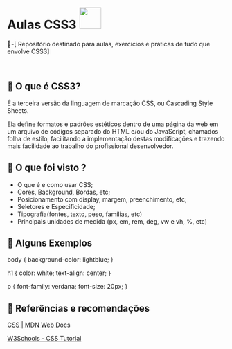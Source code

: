 # Aulas CSS3 <img src="https://cdn.jsdelivr.net/gh/devicons/devicon@latest/icons/css3/css3-original-wordmark.svg" width = "50" />



<p> 📍-[ Repositório destinado para aulas, exercícios e práticas de tudo que envolve CSS3]</p>
<br>

## 📌 O que é CSS3?
<p>É a terceira versão da linguagem de marcação CSS, ou Cascading Style Sheets. 

Ela define formatos e padrões estéticos dentro de uma página da web em um arquivo de códigos separado do HTML e/ou do JavaScript, chamados folha de estilo, facilitando a implementação destas modificações e trazendo mais facilidade ao trabalho do profissional desenvolvedor.</p>

## 📌 O que foi visto ?
<ul>
  <li>O que é e como usar CSS;</li>
  <li>Cores, Background, Bordas, etc;</li>
  <li>Posicionamento com display, margem, preenchimento, etc;</li>
  <li>Seletores e Especificidade;</li>
  <li>Tipografia(fontes, texto, peso, famílias, etc)</li>
  <li>Principais unidades de medida (px, em, rem, deg, vw e vh, %, etc)</li>
</ul>

## 📌 Alguns Exemplos
body {
  background-color: lightblue;
}

h1 {
  color: white;
  text-align: center;
}

p {
  font-family: verdana;
  font-size: 20px;
}

## 📌 Referências e recomendações 

<a href="https://developer.mozilla.org/pt-BR/docs/Web/CSS">CSS | MDN Web Docs</a>

<a href="https://www.w3schools.com/css/">W3Schools - CSS Tutorial</a>

